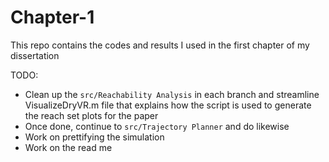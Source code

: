 # Chapter-1

This repo contains the codes and results I used in the first chapter of my dissertation

TODO:
- Clean up the `src/Reachability Analysis` in each branch and streamline VisualizeDryVR.m file that explains how the script is used to generate the reach set plots for the paper
- Once done, continue to `src/Trajectory Planner` and do likewise
- Work on prettifying the simulation
- Work on the read me 
